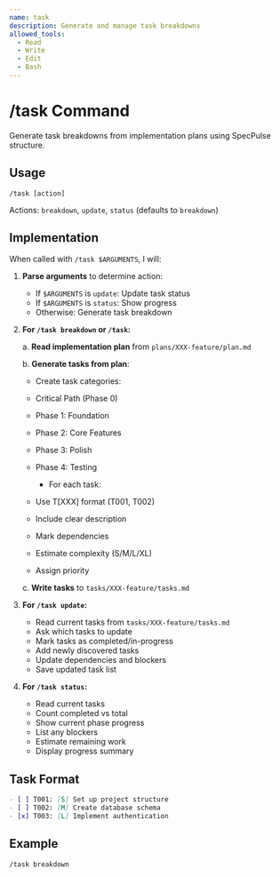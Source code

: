 ```yaml
---
name: task
description: Generate and manage task breakdowns
allowed_tools:
  - Read
  - Write  
  - Edit
  - Bash
---
```


# /task Command

Generate task breakdowns from implementation plans using SpecPulse structure.

## Usage
```
/task [action]
```

Actions: `breakdown`, `update`, `status` (defaults to `breakdown`)

## Implementation

When called with `/task $ARGUMENTS`, I will:

1. **Parse arguments** to determine action:
   - If `$ARGUMENTS` is `update`: Update task status
   - If `$ARGUMENTS` is `status`: Show progress
   - Otherwise: Generate task breakdown

2. **For `/task breakdown` or `/task`:**
   
   a. **Read implementation plan** from `plans/XXX-feature/plan.md`
   
   b. **Generate tasks from plan**:
      - Create task categories:
   - Critical Path (Phase 0)
   - Phase 1: Foundation
   - Phase 2: Core Features
   - Phase 3: Polish
   - Phase 4: Testing

      - For each task:
   - Use T[XXX] format (T001, T002)
   - Include clear description
   - Mark dependencies
   - Estimate complexity (S/M/L/XL)
   - Assign priority

   c. **Write tasks** to `tasks/XXX-feature/tasks.md`

3. **For `/task update`:**
   - Read current tasks from `tasks/XXX-feature/tasks.md`
   - Ask which tasks to update
   - Mark tasks as completed/in-progress
   - Add newly discovered tasks
   - Update dependencies and blockers
   - Save updated task list

4. **For `/task status`:**
   - Read current tasks
   - Count completed vs total
   - Show current phase progress
   - List any blockers
   - Estimate remaining work
   - Display progress summary

## Task Format
```markdown
- [ ] T001: [S] Set up project structure
- [ ] T002: [M] Create database schema
- [x] T003: [L] Implement authentication
```

## Example
```
/task breakdown
```